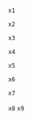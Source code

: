 <!--x1 is (+ 1 1 1)-->
`x1`
<!--x2 is (- 3 1 1)-->
`x2`
<!--x3 is (/ 40 2 2)-->
`x3`
<!--x4 is (* 3 2 2)-->
`x4`
<!--x5 is (= 3 3)-->
`x5`
<!--x6 is (> 3 2)-->
`x6`
<!--x7 is (< 3 2)-->
`x7`
<!--x8 is nil-->
`x8` `x9`
